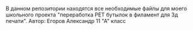 В данном репозитории находятся все необходимые файлы для моего школьного проекта "переработка PET бутылок в филамент для 3д печати".
                                                                                                Автор: Егоров Александр 11 "А" класс
